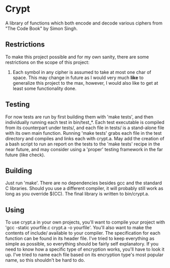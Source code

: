 # Crypt
A library of functions which both encode and decode various ciphers from
"The Code Book" by Simon Singh.
## Restrictions
To make this project possible and for my own sanity, there are some
restrictions on the scope of this project:
1. Each symbol in any cipher is assumed to take at most one char of space. This
may change in future as I would very much __like__ to generalize this project
to the max, however, I would also like to get at least some functionality done.
## Testing
For now tests are run by first building them with 'make tests', and then
individually running each test in bin/test_\*. Each test executable is compiled
from its counterpart under tests/, and each file in tests/ is a stand-alone
file with its own main function. Running 'make tests' grabs each file in the
test directory and compiles and links each with crypt.a. May add the creation
of a bash script to run an report on the tests to the 'make tests' recipe in
the near future, and may consider using a 'proper' testing framework in the far
future (like check).
## Building
Just run 'make'. There are no dependencies besides gcc and the standard C
libraries. Should you use a different compiler, it will probably still work as
long as you override $(CC). The final library is written to bin/crypt.a.
## Using
To use crypt.a in your own projects, you'll want to compile your project with
'gcc -static yourfile.c crypt.a -o yourfile'. You'll also want to make the
contents of include/ available to your compiler. The specification for each
function can be found in its header file. I've tried to keep everything as
simple as possible, so everything should be fairly self explanatory. If you
need to know how a specific type of encryption works, you'll have to look it
up. I've tried to name each file based on its encryption type's most popular
name, so this shouldn't be hard to do.

